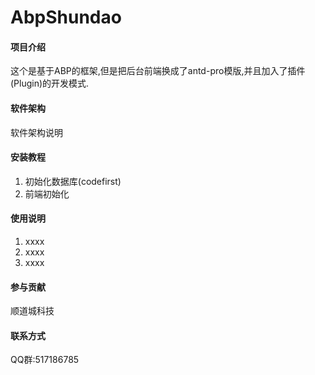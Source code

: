 # AbpShundao

#### 项目介绍
这个是基于ABP的框架,但是把后台前端换成了antd-pro模版,并且加入了插件(Plugin)的开发模式.

#### 软件架构
软件架构说明


#### 安装教程

1. 初始化数据库(codefirst)
2. 前端初始化

#### 使用说明

1. xxxx
2. xxxx
3. xxxx

#### 参与贡献

顺道城科技

#### 联系方式

QQ群:517186785
